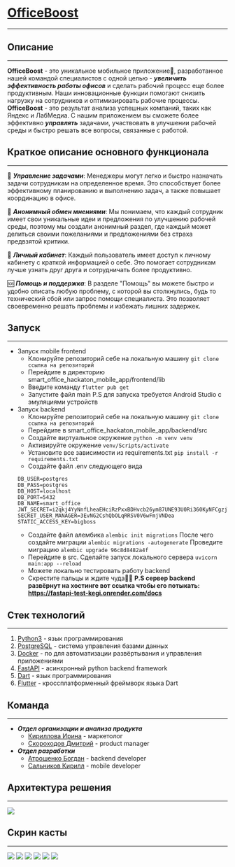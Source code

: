 # <a href='https://github.com/Raisin228/smart_office_hackathon_mobile_app'>OfficeBoost</a>

---

## Описание

---

**OfficeBoost** - это уникальное мобильное приложение📱, разработанное нашей командой специалистов с одной целью -
***увеличить эффективность работы офисов*** и сделать рабочий процесс еще более продуктивным. Наши инновационные функции
помогают снизить нагрузку на сотрудников и оптимизировать рабочие процессы. **OfficeBoost** - это результат анализа 
успешных компаний, таких как Яндекс и ЛабМедиа. С нашим приложением вы сможете более эффективно ***управлять*** задачами, 
участвовать в улучшении рабочей среды и быстро решать все вопросы, связанные с работой.

## Краткое описание основного функционала

---

🚀 ***Управление задачами***: Менеджеры могут легко и быстро назначать задачи сотрудникам на определенное время. Это
способствует более эффективному планированию и выполнению задач, а также повышает координацию в офисе.

📢 ***Анонимный обмен мнениями***: Мы понимаем, что каждый сотрудник имеет свои уникальные идеи и предложения по улучшению
рабочей среды, поэтому мы создали анонимный раздел, где каждый может делиться своими пожеланиями и предложениями без
страха предвзятой критики.

👤 ***Личный кабинет***: Каждый пользователь имеет доступ к личному кабинету с краткой информацией о себе. Это помогает
сотрудникам лучше узнать друг друга и сотрудничать более продуктивно.

🆘 ***Помощь и поддержка***: В разделе "Помощь" вы можете быстро и удобно описать любую проблему, с которой вы столкнулись,
будь то технический сбой или запрос помощи специалиста. Это позволяет своевременно решать проблемы и избежать лишних
задержек.

## Запуск 

---
- Запуск mobile frontend
    * Клонируйте репозиторий себе на локальную машину `git clone ссылка на репозиторий`
    * Перейдите в директорию smart_office_hackaton_mobile_app/frontend/lib
    * Введите команду `flutter pub get`
    * Запустите файл main
    P.S для запуска требуется Android Studio с эмуляциями устройств
- Запуск backend
  * Клонируйте репозиторий себе на локальную машину `git clone ссылка на репозиторий`
  * Перейдите в smart_office_hackaton_mobile_app/backend/src 
  * Создайте виртуальное окружение `python -m venv venv`
  * Активируйте окружение `venv/Scripts/activate`
  * Установите все зависимости из requirements.txt `pip install -r requirements.txt`
  * Создайте файл .env следующего вида 
  ```
  DB_USER=postgres
  DB_PASS=postgres
  DB_HOST=localhost
  DB_PORT=5432
  DB_NAME=smart_office
  JWT_SECRET=i2qkj4YyNnfLheaEHciRzPxxBDHvcb26ym87UNE93U0Ri360KyNFCgzjTGQZg2o3yttYZec5dRgDjXikzix5oT4kwmNE1jUsnb6M
  SECRET_USER_MANAGER=3EvNG2CshQbOLqRRSV0V6wFmjVNDea
  STATIC_ACCESS_KEY=bigboss 
  ```
  * Создайте файл алембика `alembic init migrations` После чего создайте миграции `alembic migrations -autogenerate`
  Проведите миграцию `alembic upgrade 96c8d8482a4f`
  * Перейдите в src. Сделайте запуск локального сервера `uvicorn main:app --reload`
  * Можете локально тестировать работу backend
  * Скрестите пальцы и ждите чуда🤞🤞
  **P.S сервер backend развёрнут на хостинге вот ссылка чтобы его потыкать: https://fastapi-test-kegi.onrender.com/docs**

## Стек технологий

---

1. [Python3](https://www.python.org/) - язык программирования
2. [PostgreSQL](https://www.postgresql.org/) - система управления базами данных
3. [Docker](https://www.docker.com/) - по для автоматизации развёртывания и управления приложениями
4. [FastAPI](https://fastapi.tiangolo.com/) - асинхронный python backend framework
5. [Dart](https://dart.dev/) - язык программирования
6. [Flutter](https://flutter.dev/) - кроссплатформенный фреймворк языка Dart

## Команда

---

* ***Отдел организации и анализа продукта***
  - [Кириллова Ирина](https://vk.com/keislend) - маркетолог
  - [Скороходов Дмитрий](https://vk.com/dima_sk13) - product manager
* ***Отдел разработки***
  - [Атрошенко Богдан](https://vk.com/bog_at_04) - backend developer
  - [Сальников Кирилл](https://vk.com/k.salnikov2020) - mobile developer

## Архитектура решения

---

<img src="https://github.com/Raisin228/smart_office_hackathon_mobile_app/blob/main/images/archit.png">

## Скрин касты

---

<img src="https://github.com/Raisin228/smart_office_hackathon_mobile_app/blob/main/images/%D1%81%D0%BE%D0%B7%D0%B4%D0%B0%D0%BD%D0%B8%D0%B5%20%D0%BF%D1%80%D0%B5%D0%B4%D0%BB%D0%BE%D0%B6%D0%B5%D0%BD%D0%B8%D1%8F.jpg">
<img src="https://github.com/Raisin228/smart_office_hackathon_mobile_app/blob/main/images/%D0%B2%D1%85%D0%BE%D0%B4.jpg">
<img src="https://github.com/Raisin228/smart_office_hackathon_mobile_app/blob/main/images/%D0%B7%D0%B0%D0%B4%D0%B0%D1%87%D0%B8.jpg">
<img src="https://github.com/Raisin228/smart_office_hackathon_mobile_app/blob/main/images/%D0%B7%D0%B0%D1%8F%D0%B2%D0%BA%D0%B0.jpg">
<img src="https://github.com/Raisin228/smart_office_hackathon_mobile_app/blob/main/images/%D1%80%D0%B5%D0%B3%D0%B8%D1%81%D1%82%D1%80%D0%B0%D1%86%D0%B8%D1%8F.jpg">
<img src="https://github.com/Raisin228/smart_office_hackathon_mobile_app/blob/main/images/%D1%81%D0%BE%D0%B7%D0%B4%D0%B0%D0%BD%D0%B8%D0%B5%20%D0%BF%D1%80%D0%B5%D0%B4%D0%BB%D0%BE%D0%B6%D0%B5%D0%BD%D0%B8%D1%8F.jpg">
